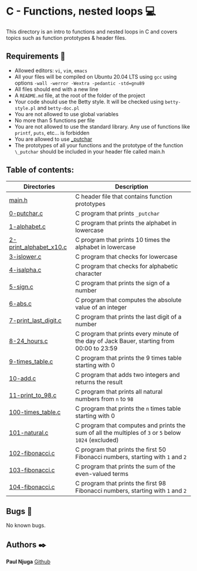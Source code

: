# C - Functions, nested loops :computer:
This directory is an intro to functions and nested loops in C and covers topics such as function prototypes & header files.

## Requirements :bookmark_tabs:
* Allowed editors: ```vi```, ```vim```, ```emacs```
* All your files will be compiled on Ubuntu 20.04 LTS using ```gcc``` using options ```-wall -werror -Wextra -pedantic -std=gnu89```
* All files should end with a new line
* A ```README.md``` file, at the root of the folder of the project
* Your code should use the Betty style. It will be checked using ```betty-style.pl``` and ```betty-doc.pl```
* You are not allowed to use global variables
* No more than 5 functions per file
* You are not allowed to use the standard library. Any use of functions like ```printf```, ```puts```, etc… is forbidden
* You are allowed to use [_putchar](https://github.com/holbertonschool/_putchar.c/blob/master/_putchar.c)
* The prototypes of all your functions and the prototype of the function ```\_putchar``` should be included in your header file called main.h

## Table of contents:
Directories | Description
----------- | -----------
[main.h](./main.h) | C header file that contains function prototypes
[0-putchar.c](./0-putchar.c) | C program that prints ```_putchar```
[1-alphabet.c](./1-alphabet.c) | C program that prints the alphabet in lowercase
[2-print_alphabet_x10.c](./2-print_alphabet_x10.c) | C program that prints 10 times the alphabet in lowercase
[3-islower.c](./3-islower.c) | C program that checks for lowercase
[4-isalpha.c](./4-isalpha.c) | C program that checks for alphabetic character
[5-sign.c](./5-sign.c) | C program that prints the sign of a number
[6-abs.c](./6-abs.c) | C program that computes the absolute value of an integer
[7-print_last_digit.c](./7-print_last_digit.c) | C program that prints the last digit of a number
[8-24_hours.c](./8-24_hours.c) | C program that prints every minute of the day of Jack Bauer, starting from 00:00 to 23:59
[9-times_table.c](./9-times_table.c) | C program that prints the 9 times table starting with 0
[10-add.c](./10-add.c) | C program that adds two integers and returns the result
[11-print_to_98.c](./11-print_to_98.c) | C program that prints all natural numbers from ```n``` to ```98```
[100-times_table.c](./100-times_table.c) | C program that prints the ```n``` times table starting with 0
[101-natural.c](./101-natural.c) | C program that computes and prints the sum of all the multiples of ```3``` or ```5``` below ```1024``` (excluded)
[102-fibonacci.c](./102-fibonacci.c) | C program that prints the first 50 Fibonacci numbers, starting with ```1``` and ```2```
[103-fibonacci.c](./103-fibonacci.c) | C program that prints the sum of the even-valued terms
[104-fibonacci.c](./104-fibonacci.c) | C program that prints the first 98 Fibonacci numbers, starting with ```1``` and ```2```

## Bugs :loudspeaker:
No known bugs.


## Authors :black_nib:
**Paul Njuga** [Github](https://github.com/Paul-Njuga)
